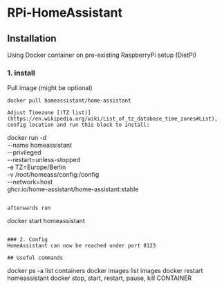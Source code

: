 # RPi-HomeAssistant

## Installation
Using Docker container on pre-existing RaspberryPi setup (DietPi)

### 1. install
Pull image (might be optional)
```
docker pull homeassistant/home-assistant

Adjust Timezone [(TZ list)](https://en.wikipedia.org/wiki/List_of_tz_database_time_zones#List), config location and run this block to install:
```
docker run -d \
  --name homeassistant \
  --privileged \
  --restart=unless-stopped \
  -e TZ=Europe/Berlin \
  -v /root/homeass/config:/config \
  --network=host \
  ghcr.io/home-assistant/home-assistant:stable
```

afterwards run
```
docker start homeassistant
```

### 2. Config
HomeAssistant can now be reached under port 8123

## Useful commands
```
docker ps -a      list containers
docker images     list images
docker restart homeassistant
docker stop, start, restart, pause, kill CONTAINER

```
